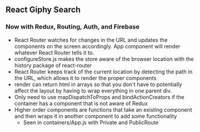 ## React Giphy Search
### Now with Redux, Routing, Auth, and Firebase

- React Router watches for changes in the URL and updates the components on the screen accordingly. App component will render whatever React Router tells it to.
- configureStore.js makes the store aware of the browser location with the history package of react-router
- React Router keeps track of the current location by detecting the path in the URL, which allows it to render the proper components
- render can return html in arrays so that you don't have to potentially affect the layout by having to wrap everything in one parent div.
- Only need to use mapDispatchToProps and bindActionCreators if the container has a component that is not aware of Redux
- Higher order components are functions that take an existing component and then wraps it in another component to add some functionality
    - Seen in containers/App.js with Private and PublicRoute

